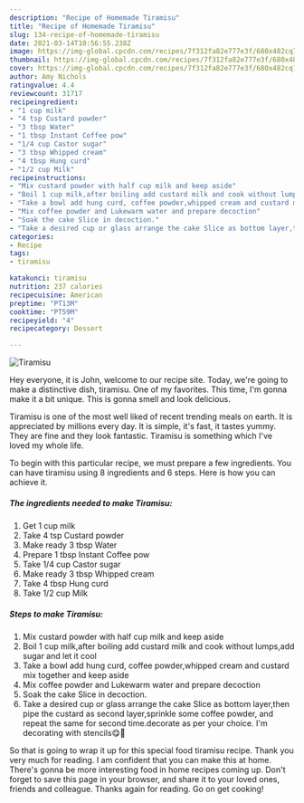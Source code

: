 ```yaml
---
description: "Recipe of Homemade Tiramisu"
title: "Recipe of Homemade Tiramisu"
slug: 134-recipe-of-homemade-tiramisu
date: 2021-03-14T10:56:55.238Z
image: https://img-global.cpcdn.com/recipes/7f312fa82e777e3f/680x482cq70/tiramisu-recipe-main-photo.jpg
thumbnail: https://img-global.cpcdn.com/recipes/7f312fa82e777e3f/680x482cq70/tiramisu-recipe-main-photo.jpg
cover: https://img-global.cpcdn.com/recipes/7f312fa82e777e3f/680x482cq70/tiramisu-recipe-main-photo.jpg
author: Amy Nichols
ratingvalue: 4.4
reviewcount: 31717
recipeingredient:
- "1 cup milk"
- "4 tsp Custard powder"
- "3 tbsp Water"
- "1 tbsp Instant Coffee pow"
- "1/4 cup Castor sugar"
- "3 tbsp Whipped cream"
- "4 tbsp Hung curd"
- "1/2 cup Milk"
recipeinstructions:
- "Mix custard powder with half cup milk and keep aside"
- "Boil 1 cup milk,after boiling add custard milk and cook without lumps,add sugar and let it cool"
- "Take a bowl add hung curd, coffee powder,whipped cream and custard mix together and keep aside"
- "Mix coffee powder and Lukewarm water and prepare decoction"
- "Soak the cake Slice in decoction."
- "Take a desired cup or glass arrange the cake Slice as bottom layer,then pipe the custard as second layer,sprinkle some coffee powder, and repeat the same for second time.decorate as per your choice. I&#39;m decorating with stencils😋🤩"
categories:
- Recipe
tags:
- tiramisu

katakunci: tiramisu 
nutrition: 237 calories
recipecuisine: American
preptime: "PT13M"
cooktime: "PT59M"
recipeyield: "4"
recipecategory: Dessert

---
```



![Tiramisu](https://img-global.cpcdn.com/recipes/7f312fa82e777e3f/680x482cq70/tiramisu-recipe-main-photo.jpg)

Hey everyone, it is John, welcome to our recipe site. Today, we're going to make a distinctive dish, tiramisu. One of my favorites. This time, I'm gonna make it a bit unique. This is gonna smell and look delicious.

Tiramisu is one of the most well liked of recent trending meals on earth. It is appreciated by millions every day. It is simple, it's fast, it tastes yummy. They are fine and they look fantastic. Tiramisu is something which I've loved my whole life.




To begin with this particular recipe, we must prepare a few ingredients. You can have tiramisu using 8 ingredients and 6 steps. Here is how you can achieve it.

<!--inarticleads1-->

##### The ingredients needed to make Tiramisu:

1. Get 1 cup milk
1. Take 4 tsp Custard powder
1. Make ready 3 tbsp Water
1. Prepare 1 tbsp Instant Coffee pow
1. Take 1/4 cup Castor sugar
1. Make ready 3 tbsp Whipped cream
1. Take 4 tbsp Hung curd
1. Take 1/2 cup Milk




<!--inarticleads2-->

##### Steps to make Tiramisu:

1. Mix custard powder with half cup milk and keep aside
1. Boil 1 cup milk,after boiling add custard milk and cook without lumps,add sugar and let it cool
1. Take a bowl add hung curd, coffee powder,whipped cream and custard mix together and keep aside
1. Mix coffee powder and Lukewarm water and prepare decoction
1. Soak the cake Slice in decoction.
1. Take a desired cup or glass arrange the cake Slice as bottom layer,then pipe the custard as second layer,sprinkle some coffee powder, and repeat the same for second time.decorate as per your choice. I&#39;m decorating with stencils😋🤩




So that is going to wrap it up for this special food tiramisu recipe. Thank you very much for reading. I am confident that you can make this at home. There's gonna be more interesting food in home recipes coming up. Don't forget to save this page in your browser, and share it to your loved ones, friends and colleague. Thanks again for reading. Go on get cooking!
